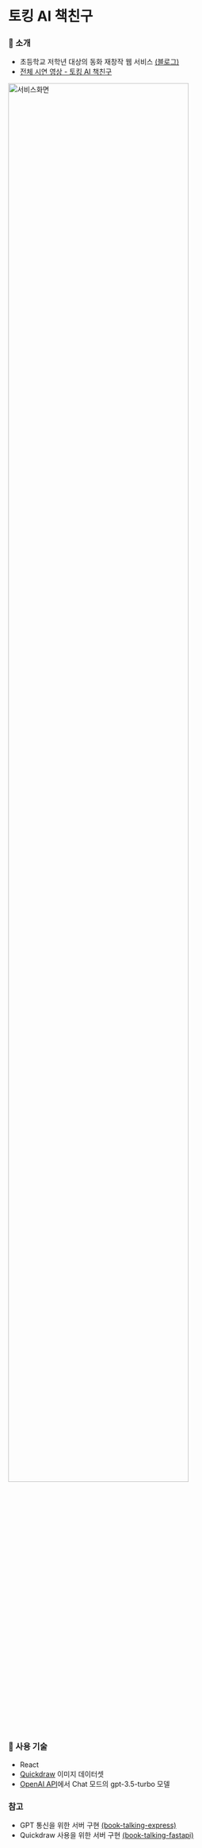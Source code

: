 # 토킹 AI 책친구

### 📙 소개
- 초등학교 저학년 대상의 동화 재창작 웹 서비스 [(블로그)](https://seyeon.tistory.com/97)
- [전체 시연 영상 - 토킹 AI 책친구](https://youtu.be/he738vPYxwA)
  
<img width="85%" alt="서비스화면" src="https://github.com/yyeonkim/book-talking-react/assets/70844774/9f6f347a-5641-4c4f-aa75-396d43052692">

### 🔧 사용 기술
- React
- [Quickdraw](https://quickdraw.readthedocs.io/en/latest/index.html) 이미지 데이터셋
- [OpenAI API](https://platform.openai.com/)에서 Chat 모드의 gpt-3.5-turbo 모델  

### 참고
- GPT 통신을 위한 서버 구현 [(book-talking-express)](https://github.com/yyeonkim/book-talking-express)
- Quickdraw 사용을 위한 서버 구현 [(book-talking-fastapi)](https://github.com/yyeonkim/book-talking-fastapi)

